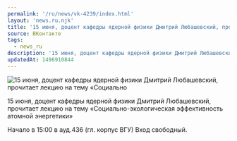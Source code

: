```yaml
---
permalink: '/ru/news/vk-4239/index.html'
layout: 'news.ru.njk'
title: '15 июня, доцент кафедры ядерной физики Дмитрий Любашевский, прочитает лекцию на тему «Социально'
source: ВКонтакте
tags:
  - news_ru
description: '15 июня, доцент кафедры ядерной физики Дмитрий Любашевский, прочитает лекцию на тему «Социально'
updatedAt: 1496910844
---
```

![15 июня, доцент кафедры ядерной физики Дмитрий Любашевский, прочитает лекцию на тему «Социально](https://sun9-25.userapi.com/impf/c840239/v840239501/52b6/KFKgqdHVTl4.jpg?size=1280x687&quality=96&sign=d27e7209fbd6a5ff20366067571e0579&c_uniq_tag=5Le5IE5h3zegl7E_o7TwAwTsv7keBHYxvuvtxzTSouk&type=album)

15 июня, доцент кафедры ядерной физики Дмитрий Любашевский, прочитает лекцию на тему «Социально-экологическая эффективность атомной энергетики»

Начало в 15:00 в ауд.436 (гл. корпус ВГУ)
Вход свободный.
